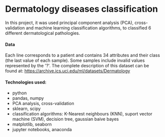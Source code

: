 # Dermatology diseases classification

In this project, it was used principal component analysis (PCA), cross-validation and machine learning classification algorithms, to classified 6 different dermatological pathologies. 

#### Data
Each line corresponds to a patient and contains 34 attributes and their class (the last value of each sample). Some samples include invalid values represented by the '?'. The complete description of this dataset can be found at: https://archive.ics.uci.edu/ml/datasets/Dermatology


#### Technologies used:

- python
- pandas, numpy
- PCA analysis, cross-validation
- sklearn, scipy
- classification algorithms: K-Nearest neighbours (KNN), suport vector machine (SVM), decision tree, gaussian baive bayes
- matplotlib, seaborn
- jupyter notebooks, anaconda

